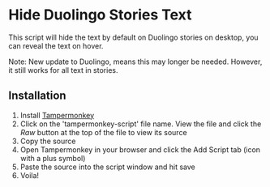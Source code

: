 # Hide Duolingo Stories Text

This script will hide the text by default on Duolingo stories on desktop, you can reveal the text on hover. 

Note: New update to Duolingo, means this may longer be needed. However, it still works for all text in stories.

## Installation

1. Install [Tampermonkey](https://tampermonkey.net/)
1. Click on the 'tampermonkey-script' file name. View the file and click the _Raw_ button at the top of the file to view its source
1. Copy the source
1. Open Tampermonkey in your browser and click the Add Script tab (icon with a plus symbol)
1. Paste the source into the script window and hit save
1. Voila!
